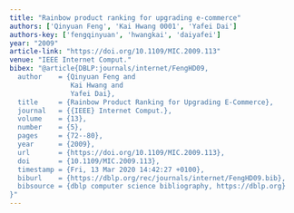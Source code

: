 ```yaml
---
title: "Rainbow product ranking for upgrading e-commerce"
authors: ['Qinyuan Feng', 'Kai Hwang 0001', 'Yafei Dai']
authors-key: ['fengqinyuan', 'hwangkai', 'daiyafei']
year: "2009"
article-link: "https://doi.org/10.1109/MIC.2009.113"
venue: "IEEE Internet Comput."
bibex: "@article{DBLP:journals/internet/FengHD09,
  author    = {Qinyuan Feng and
               Kai Hwang and
               Yafei Dai},
  title     = {Rainbow Product Ranking for Upgrading E-Commerce},
  journal   = {{IEEE} Internet Comput.},
  volume    = {13},
  number    = {5},
  pages     = {72--80},
  year      = {2009},
  url       = {https://doi.org/10.1109/MIC.2009.113},
  doi       = {10.1109/MIC.2009.113},
  timestamp = {Fri, 13 Mar 2020 14:42:27 +0100},
  biburl    = {https://dblp.org/rec/journals/internet/FengHD09.bib},
  bibsource = {dblp computer science bibliography, https://dblp.org}
}"
---
```


